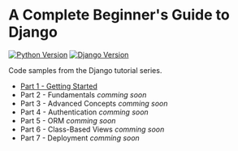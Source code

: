 # A Complete Beginner's Guide to Django

[![Python Version](https://img.shields.io/badge/python-3.6.2-brightgreen.svg)](https://python.org)
[![Django Version](https://img.shields.io/badge/django-1.11.4-brightgreen.svg)](https://djangoproject.com)

Code samples from the Django tutorial series.

* [Part 1 - Getting Started](https://simpleisbetterthancomplex.com/series/2017/09/04/a-complete-beginners-guide-to-django-part-1.html)
* Part 2 - Fundamentals *comming soon*
* Part 3 - Advanced Concepts *comming soon*
* Part 4 - Authentication *comming soon*
* Part 5 - ORM *comming soon*
* Part 6 - Class-Based Views *comming soon*
* Part 7 - Deployment *comming soon*
